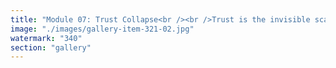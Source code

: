 ```yaml
---
title: "Module 07: Trust Collapse<br /><br />Trust is the invisible scaffolding of every system. Once it cracks, collapse isn’t loud—it’s cascading.<br /><br />Trust Collapse begins slowly, then all at once: → Fact-checkers become suspect. → Experts lose legitimacy. → Platforms eat their own credibility. → Signals blur, and doubt becomes default.<br /><br />This isn’t just about lies. It’s about institutional entropy—where each contradiction, each shadow ban, each silent tweak erodes the architecture of belief.<br /><br />X under Elon Musk accelerates this collapse. Transparency is performative. <br />Rules are unstable. Moderation is unpredictable. Users become test subjects in real-time.<br /><br />When trust evaporates, two responses emerge:<br /><br />Retreat into tribal enclaves.<br /><br />Seek coherence beyond the noise.<br /><br />But real coherence isn’t imposed—it’s emergent. It comes from aligned intent, visible protocol, and mutual accountability. Not force. Not persuasion. Not virality.<br /><br />Collapse isn’t the end—it’s a clearing. What we reweave next decides everything."
image: "./images/gallery-item-321-02.jpg"
watermark: "340"
section: "gallery"
---
```

